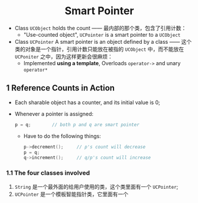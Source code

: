 # <center>Smart Pointer

+ Class `UCObject` holds the count —— 最内部的那个类，包含了引用计数：
  + "Use-counted object", `UCPointer` is a smart pointer to a `UCObject`
+ Class `UCPointer` A smart pointer is an object defined by a class —— 这个类的对象是一个指针，引用计数只能放在被指的 `UCObject` 中，而不能放在 `UCPoniter` 之中，因为这样更新会很麻烦：
  + Implemented **using a template**, Overloads `operator->` and unary `operator*`

## 1 Reference Counts in Action

+ Each sharable object has a counter, and its initial value is $0$;

+ Whenever a pointer is assigned:

  ```c++
  p = q;		// both p and q are smart pointer
  ```

  + Have to do the following things:

    ```c++
    p->decrement();		// p's count will decrease
    p = q;
    q->increment();		// q/p's count will increase
    ```

### 1.1 The four classes involved

1. `String` 是一个最外面的给用户使用的类，这个类里面有一个 `UCPointer`;
2. `UCPointer` 是一个模板智能指针类，它里面有一个

